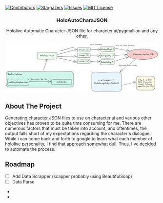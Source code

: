 [![Contributors][contributors-shield]][contributors-url]
[![Stargazers][stars-shield]][stars-url]
[![Issues][issues-shield]][issues-url]
[![MIT License][license-shield]][license-url]

<div align="center">
    <h3 align="center">HoloAutoCharaJSON</h3>
    <p align="center">
        Hololive Automatic Character JSON file for character.ai/pygmallion and any other.
        <br />
    </p>
</div>

![ideas-img]

<!-- ABOUT THE PROJECT -->
## About The Project

Generating character JSON files to use on character.ai and various other objectives has proven to be quite time consuming for me. There are numerous factors that must be taken into account, and oftentimes, the output falls short of my expectations regarding the character's dialogue. While i can come back and forth to google to learn what each member of hololive personality,  I find that approach somewhat dull. Thus, I've decided to automate the process. 



<!-- ROADMAP -->
## Roadmap

- [ ] Add Data Scrapper (scapper probably using BeautifulSoap) 
- [ ] Data Parse
- 
- 


<!-- MARKDOWN LINKS -->
[contributors-shield]: https://img.shields.io/github/contributors/SynthpX/HoloAutoCharaJSON.svg?style=for-the-badge
[contributors-url]: https://github.com/SynthpX/HoloAutoCharaJSON/graphs/contributors
[stars-shield]: https://img.shields.io/github/stars/SynthpX/HoloAutoCharaJSON.svg?style=for-the-badge
[stars-url]: https://github.com/SynthpX/HoloAutoCharaJSON/stargazers
[issues-shield]: https://img.shields.io/github/issues/SynthpX/HoloAutoCharaJSON.svg?style=for-the-badge
[issues-url]: https://github.com/SynthpX/HoloAutoCharaJSON/issues
[license-shield]: https://img.shields.io/github/license/SynthpX/HoloAutoCharaJSON.svg?style=for-the-badge
[license-url]: https://github.com/SynthpX/HoloAutoCharaJSON/blob/master/LICENSE
[ideas-img]: https://github.com/SynthpX/HoloAutoCharaJSON/blob/main/idea/ideas.png


